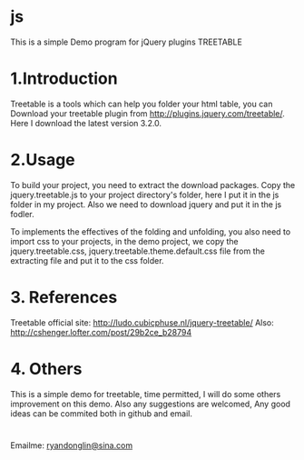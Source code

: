 # js
This is a simple Demo program for jQuery plugins TREETABLE

# 1.Introduction
Treetable is a tools which can help you folder your html table, you can Download your treetable plugin from 
http://plugins.jquery.com/treetable/. Here I download the latest version 3.2.0.

# 2.Usage
To build your project, you need to extract the download packages. Copy the jquery.treetable.js to your project 
directory's folder, here I put it in the js folder in my project. Also we need to download jquery and put it in
the js fodler.

To implements the effectives of the folding and unfolding, you also need to import css to your projects, in the
demo project, we copy the jquery.treetable.css, jquery.treetable.theme.default.css file from the extracting file
and put it to the css folder.

# 3. References
Treetable official site: http://ludo.cubicphuse.nl/jquery-treetable/
Also: http://cshenger.lofter.com/post/29b2ce_b28794

# 4. Others
This is a simple demo for treetable, time permitted, I will do some others improvement on this demo. Also any suggestions
are welcomed, Any good ideas can be commited both in github and email.
# 
Emailme: ryandonglin@sina.com
